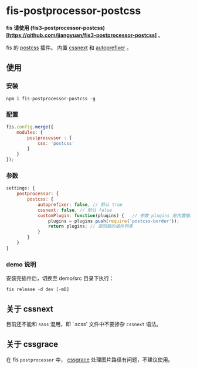 fis-postprocessor-postcss
=============

__fis 请使用 (fis3-postprocessor-postcss)[https://github.com/jiangyuan/fis3-postprocessor-postcss]__ 。

fis 的 [postcss](https://github.com/postcss/postcss) 插件。
内置 [cssnext](http://cssnext.io/) 和 [autoprefixer](https://github.com/postcss/autoprefixer) 。

## 使用
### 安装
`npm i fis-postprocessor-postcss -g`

### 配置
```js
fis.config.merge({
    modules: {
        postprocessor : {
            css: 'postcss'
        }
    }
});
```

### 参数
```js
settings: {
    postprocessor: {
        postcss: {
            autoprefixer: false, // 默认 true
            cssnext: false, // 默认 false
            customPlugin: function(plugins) {   // 参数 plugins 是内置插件
                plugins = plugins.push(require('postcss-border'));
                return plugins; // 返回新的插件列表
            }
        }
    }
}
```

### demo 说明
安装完插件后，切换至 demo/src 目录下执行：
```
fis release -d dev [-mD]
```

## 关于 cssnext
目前还不能和 `sass` 混用，即 '.scss' 文件中不要掺杂 `cssnext` 语法。

## 关于 cssgrace
在 fis `postprocessor` 中， [cssgrace](https://github.com/cssdream/cssgrace) 处理图片路径有问题，不建议使用。
